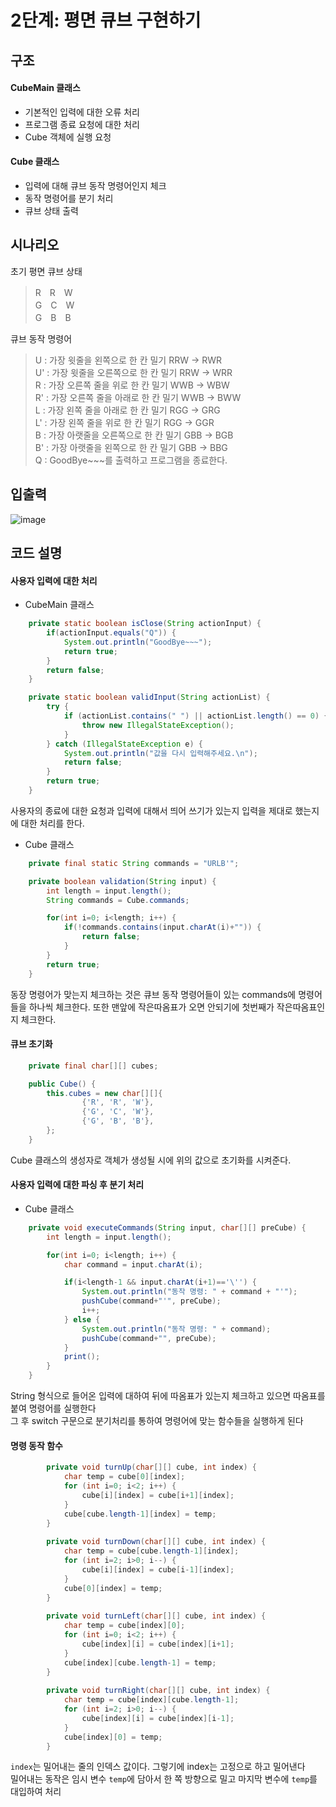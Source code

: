 # 2단계: 평면 큐브 구현하기

## 구조
#### CubeMain 클래스
* 기본적인 입력에 대한 오류 처리
* 프로그램 종료 요청에 대한 처리
* Cube 객체에 실행 요청
#### Cube 클래스
* 입력에 대해 큐브 동작 명령어인지 체크
* 동작 명령어를 분기 처리
* 큐브 상태 출력

## 시나리오
초기 평면 큐브 상태
> R　R　W <br>
> G　C　W <br>
> G　B　B <br>

큐브 동작 명령어
> U     : 가장 윗줄을 왼쪽으로 한 칸 밀기 RRW -> RWR <br>
> U'    : 가장 윗줄을 오른쪽으로 한 칸 밀기 RRW -> WRR <br>
> R     : 가장 오른쪽 줄을 위로 한 칸 밀기 WWB -> WBW <br>
> R'    : 가장 오른쪽 줄을 아래로 한 칸 밀기 WWB -> BWW <br>
> L     : 가장 왼쪽 줄을 아래로 한 칸 밀기 RGG -> GRG <br>
> L'    : 가장 왼쪽 줄을 위로 한 칸 밀기 RGG -> GGR <br>
> B     : 가장 아랫줄을 오른쪽으로 한 칸 밀기 GBB -> BGB <br>
> B'    : 가장 아랫줄을 왼쪽으로 한 칸 밀기 GBB -> BBG <br>
> Q     : GoodBye~~~를 출력하고 프로그램을 종료한다. <br>

## 입출력
![image](https://user-images.githubusercontent.com/50695027/102006149-3332f900-3d62-11eb-89ec-da5fa741d2bd.PNG)

## 코드 설명
#### 사용자 입력에 대한 처리
* CubeMain 클래스
```java
    private static boolean isClose(String actionInput) {
        if(actionInput.equals("Q")) {
            System.out.println("GoodBye~~~");
            return true;
        }
        return false;
    }

    private static boolean validInput(String actionList) {
        try {
            if (actionList.contains(" ") || actionList.length() == 0) {
                throw new IllegalStateException();
            }
        } catch (IllegalStateException e) {
            System.out.println("값을 다시 입력해주세요.\n");
            return false;
        }
        return true;
    }
```
사용자의 종료에 대한 요청과 입력에 대해서 띄어 쓰기가 있는지 입력을 제대로 했는지에 대한 처리를 한다.
* Cube 클래스
```java
    private final static String commands = "URLB'";

    private boolean validation(String input) {
        int length = input.length();
        String commands = Cube.commands;

        for(int i=0; i<length; i++) {
            if(!commands.contains(input.charAt(i)+"")) {
                return false;
            }
        }
        return true;
    }
```
동장 명령어가 맞는지 체크하는 것은 큐브 동작 명령어들이 있는 commands에 명령어들을 하나씩 체크한다. 또한 맨앞에 작은따옴표가 오면 안되기에
첫번째가 작은따옴표인지 체크한다.
#### 큐브 초기화
```java
    private final char[][] cubes;

    public Cube() {
        this.cubes = new char[][]{
                {'R', 'R', 'W'},
                {'G', 'C', 'W'},
                {'G', 'B', 'B'},
        };
    }
```
Cube 클래스의 생성자로 객체가 생성될 시에 위의 값으로 초기화를 시켜준다.

#### 사용자 입력에 대한 파싱 후 분기 처리

* Cube 클래스
```java
    private void executeCommands(String input, char[][] preCube) {
        int length = input.length();

        for(int i=0; i<length; i++) {
            char command = input.charAt(i);

            if(i<length-1 && input.charAt(i+1)=='\'') {
                System.out.println("동작 명령: " + command + "'");
                pushCube(command+"'", preCube);
                i++;
            } else {
                System.out.println("동작 명령: " + command);
                pushCube(command+"", preCube);
            }
            print();
        }
    }
```
String 형식으로 들어온 입력에 대하여 뒤에 따옴표가 있는지 체크하고 있으면 따옴표를 붙여 명령어를 실행한다 <br>
그 후 switch 구문으로 분기처리를 통하여 명령어에 맞는 함수들을 실행하게 된다
<br>
#### 명령 동작 함수
```java
        private void turnUp(char[][] cube, int index) {
            char temp = cube[0][index];
            for (int i=0; i<2; i++) {
                cube[i][index] = cube[i+1][index];
            }
            cube[cube.length-1][index] = temp;
        }
    
        private void turnDown(char[][] cube, int index) {
            char temp = cube[cube.length-1][index];
            for (int i=2; i>0; i--) {
                cube[i][index] = cube[i-1][index];
            }
            cube[0][index] = temp;
        }
    
        private void turnLeft(char[][] cube, int index) {
            char temp = cube[index][0];
            for (int i=0; i<2; i++) {
                cube[index][i] = cube[index][i+1];
            }
            cube[index][cube.length-1] = temp;
        }
    
        private void turnRight(char[][] cube, int index) {
            char temp = cube[index][cube.length-1];
            for (int i=2; i>0; i--) {
                cube[index][i] = cube[index][i-1];
            }
            cube[index][0] = temp;
        }
```
`index`는 밀어내는 줄의 인덱스 값이다. 그렇기에 index는 고정으로 하고 밀어낸다<br>
밀어내는 동작은 임시 변수 `temp`에 담아서 한 쪽 방향으로 밀고 마지막 변수에 `temp`를 대입하여 처리